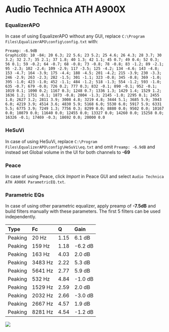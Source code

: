 # Audio Technica ATH A900X

### EqualizerAPO
In case of using EqualizerAPO without any GUI, replace `C:\Program Files\EqualizerAPO\config\config.txt`
with:
```
Preamp: -6.9dB
GraphicEQ: 10 -84; 20 6.3; 22 5.6; 23 5.2; 25 4.6; 26 4.3; 28 3.7; 30 3.2; 32 2.7; 35 2.1; 37 1.8; 40 1.3; 42 1.1; 45 0.7; 49 0.4; 52 0.3; 56 0.1; 59 -0.2; 64 -0.7; 68 -0.8; 73 -0.8; 78 -0.8; 83 -1.2; 89 -2.1; 95 -2.3; 102 -2.4; 109 -2.9; 117 -3.5; 125 -4.2; 134 -4.6; 143 -4.8; 153 -4.7; 164 -3.9; 175 -4.4; 188 -4.5; 201 -4.2; 215 -3.9; 230 -3.3; 246 -2.9; 263 -2.3; 282 -1.5; 301 -1.1; 323 -0.8; 345 -0.8; 369 -1.0; 395 -1.0; 423 -1.0; 452 -1.1; 484 -1.2; 518 -1.3; 554 -1.2; 593 -1.0; 635 -0.7; 679 -0.0; 726 0.2; 777 0.3; 832 -0.1; 890 -0.1; 952 -0.1; 1019 0.1; 1090 0.2; 1167 0.3; 1248 0.7; 1336 1.3; 1429 1.4; 1529 1.2; 1636 1.2; 1751 -0.1; 1873 -0.8; 2004 -1.3; 2145 -1.0; 2295 0.1; 2455 1.8; 2627 3.2; 2811 3.9; 3008 4.8; 3219 4.8; 3444 5.1; 3685 5.9; 3943 6.0; 4219 3.9; 4514 3.6; 4830 5.9; 5168 6.0; 5530 6.0; 5917 5.9; 6331 5.5; 6775 3.9; 7249 1.3; 7756 0.3; 8299 0.0; 8880 0.0; 9502 0.0; 10167 0.0; 10879 0.0; 11640 0.0; 12455 0.0; 13327 0.0; 14260 0.0; 15258 0.0; 16326 -0.1; 17469 -0.3; 18692 0.0; 20000 0.0
```

### HeSuVi
In case of using HeSuVi, replace `C:\Program Files\EqualizerAPO\config\HeSuVi\eq.txt` and omit `Preamp:
-6.9dB` and instead set Global volume in the UI for both channels to **-69**

### Peace
In case of using Peace, click *Import* in Peace GUI and select `Audio Technica ATH A900X ParametricEQ.txt`.

### Parametric EQs
In case of using other parametric equalizer, apply preamp of **-7.5dB** and build filters manually with
these parameters. The first 5 filters can be used independently.

| Type    | Fc      |    Q | Gain    |
|:--------|:--------|:-----|:--------|
| Peaking | 20 Hz   | 1.15 | 6.1 dB  |
| Peaking | 159 Hz  | 1.18 | -6.2 dB |
| Peaking | 163 Hz  | 4.03 | 2.0 dB  |
| Peaking | 3483 Hz | 2.22 | 5.3 dB  |
| Peaking | 5641 Hz | 2.77 | 5.9 dB  |
| Peaking | 532 Hz  | 4.84 | -1.0 dB |
| Peaking | 1529 Hz | 2.59 | 2.0 dB  |
| Peaking | 2032 Hz | 2.66 | -3.0 dB |
| Peaking | 2667 Hz | 4.57 | 1.9 dB  |
| Peaking | 8281 Hz | 4.54 | -1.2 dB |

![](https://raw.githubusercontent.com/jaakkopasanen/AutoEq/master/results/innerfidelity/sbaf-serious/Audio%20Technica%20ATH%20A900X/Audio%20Technica%20ATH%20A900X.png)